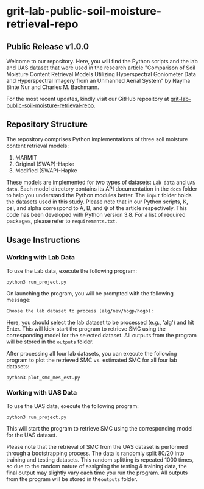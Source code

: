 # grit-lab-public-soil-moisture-retrieval-repo
## Public Release v1.0.0


Welcome to our repository. Here, you will find the Python scripts and the lab and UAS dataset that were used in the research article "Comparison of Soil Moisture Content Retrieval Models Utilizing Hyperspectral Goniometer Data and Hyperspectral Imagery from an Unmanned Aerial System" by Nayma Binte Nur and Charles M. Bachmann.

For the most recent updates, kindly visit our GitHub repository at [grit-lab-public-soil-moisture-retrieval-repo](https://github.com/grit-lab/grit-lab-public-soil-moisture-retrieval-repo).

## Repository Structure

The repository comprises Python implementations of three soil moisture content retrieval models:

1. MARMIT
2. Original (SWAP)-Hapke
3. Modified (SWAP)-Hapke

These models are implemented for two types of datasets: ``Lab data`` and ``UAS data``. Each model directory contains its API documentation in the ``docs`` folder to help you understand the Python modules better. The ``input`` folder holds the datasets used in this study. Please note that in our Python scripts, K, psi, and alpha correspond to A, B, and ψ of the article respectively.
This code has been developed with Python version 3.8. For a list of required packages, please refer to `requirements.txt`.

## Usage Instructions

### Working with Lab Data

To use the Lab data, execute the following program:

```
python3 run_project.py
```

On launching the program, you will be prompted with the following message:

```
Choose the lab dataset to process (alg/nev/hogp/hogb):
```

Here, you should select the lab dataset to be processed (e.g., 'alg') and hit Enter. This will kick-start the program to retrieve SMC using the corresponding model for the selected dataset. All outputs from the program will be stored in the ``outputs`` folder.

After processing all four lab datasets, you can execute the following program to plot the retrieved SMC vs. estimated SMC for all four lab datasets:

```
python3 plot_smc_mes_est.py
```

### Working with UAS Data

To use the UAS data, execute the following program:

```
python3 run_project.py
```

This will start the program to retrieve SMC using the corresponding model for the UAS dataset.

Please note that the retrieval of SMC from the UAS dataset is performed through a bootstrapping process. The data is randomly split 80/20 into training and testing datasets. This random splitting is repeated 1000 times, so due to the random nature of assigning the testing & training data, the final output may slightly vary each time you run the program. All outputs from the program will be stored in the``outputs`` folder.

